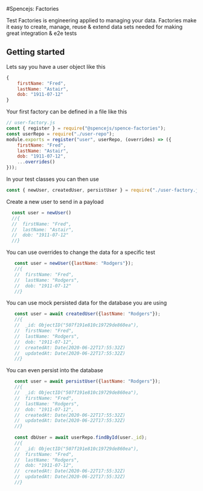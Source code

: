 #Spencejs: Factories

Test Factories is engineering applied to managing your data. Factories make it easy to create, manage, reuse & extend data sets needed for making great integration & e2e tests

## Getting started
Lets say you have a user object like this
```js
{
    firstName: "Fred",
    lastName: "Astair",
    dob: "1911-07-12"
}
```

Your first factory can be defined in a file like this

```js 
// user-factory.js
const { register } = require("@spencejs/spence-factories");
const userRepo = require("./user-repo");
module.exports = register("user", userRepo, (overrides) => ({
    firstName: "Fred",
    lastName: "Astair",
    dob: "1911-07-12",
    ...overrides()
}));
```

In your test classes you can then use

```js
const { newUser, createdUser, persistUser } = require("./user-factory.js");
```

Create a new user to send in a payload
```js
  const user = newUser()
  //{
  //  firstName: "Fred",
  //  lastName: "Astair",
  //  dob: "1911-07-12"
  //}
```

You can use overrides to change the data for a specific test
```js
   const user = newUser({lastName: "Rodgers"});
   //{
   //  firstName: "Fred",
   //  lastName: "Rodgers",
   //  dob: "1911-07-12"
   //}   
```

You can use mock persisted data for the database you are using
```js
   const user = await createdUser({lastName: "Rodgers"});
   //{
   //  _id: ObjectID("507f191e810c19729de860ea"),
   //  firstName: "Fred",
   //  lastName: "Rodgers",
   //  dob: "1911-07-12",
   //  createdAt: Date(2020-06-22T17:55:32Z)
   //  updatedAt: Date(2020-06-22T17:55:32Z)
   //}   
```

You can even persist into the database
```js
   const user = await persistUser({lastName: "Rodgers"});
   //{
   //  _id: ObjectID("507f191e810c19729de860ea"),
   //  firstName: "Fred",
   //  lastName: "Rodgers",
   //  dob: "1911-07-12",
   //  createdAt: Date(2020-06-22T17:55:32Z)
   //  updatedAt: Date(2020-06-22T17:55:32Z)
   //} 
   
   const dbUser = await userRepo.findById(user._id);
   //{
   //  _id: ObjectID("507f191e810c19729de860ea"),
   //  firstName: "Fred",
   //  lastName: "Rodgers",
   //  dob: "1911-07-12",
   //  createdAt: Date(2020-06-22T17:55:32Z)
   //  updatedAt: Date(2020-06-22T17:55:32Z)
   //} 
```
